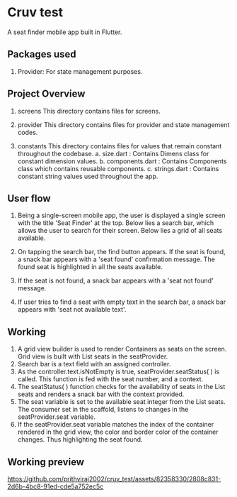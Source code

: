 # Cruv test

A seat finder mobile app built in Flutter.

## Packages used
1. Provider: For state management purposes.

## Project Overview
1. screens
   This directory contains files for screens.

2. provider
   This directory contains files for provider and state management codes.

3. constants
   This directory contains files for values that remain constant throughout the codebase.
     a. size.dart : Contains Dimens class for constant dimension values.
     b. components.dart : Contains Components class which contains reusable components.
     c. strings.dart : Contains constant string values used throughout the app.

## User flow
  1. Being a single-screen mobile app, the user is displayed a single screen with the title 'Seat Finder' at the top. Below lies a search bar, which allows the user to search for
     their screen. Below lies a grid of all seats available.

  2. On tapping the search bar, the find button appears. If the seat is found, a snack bar appears with a 'seat found' confirmation message. The found seat is highlighted in
     all the seats available.

  3. If the seat is not found, a snack bar appears with a 'seat not found' message.

  4. If user tries to find a seat with empty text in the search bar, a snack bar appears with 'seat not available text'.

## Working
  1. A grid view builder is used to render Containers as seats on the screen. Grid view is built with List<int> seats in the seatProvider.
  2. Search bar is a text field with an assigned controller.
  3. As the controller.text.isNotEmpty is true, seatProvider.seatStatus( ) is called. This function is fed with the seat number, and a context.
  4. The seatStatus( ) function checks for the availability of seats in the List<int> seats and renders a snack bar with the context provided.
  5. The seat variable is set to the available seat integer from the List<int> seats. The consumer set in the scaffold, listens to changes in the seatProvider.seat variable.
  6. If the seatProvider.seat variable matches the index of the container rendered in the grid view, the color and border color of the container changes. Thus highlighting
     the seat found.

## Working preview

https://github.com/prithviraj2002/cruv_test/assets/82358330/2808c831-2d6b-4bc8-91ed-cde5a752ec5c

